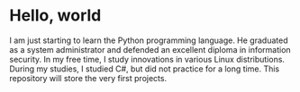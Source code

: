 # Hello, world
I am just starting to learn the Python programming language. He graduated as a system administrator and defended an excellent diploma in information security. In my free time, I study innovations in various Linux distributions. During my studies, I studied C#, but did not practice for a long time.
This repository will store the very first projects.